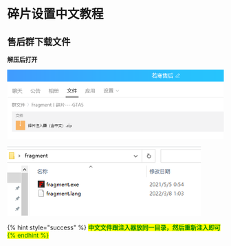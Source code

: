 # 碎片设置中文教程

## **售后群下载文件**

**解压后打开**

![](<../../.gitbook/assets/image (56) (1).png>)

![](<../../.gitbook/assets/image (69) (1).png>)

{% hint style="success" %}
<mark style="color:blue;"><mark style="color:green;">**中文文件跟注入器放同一目录，然后重新注入即可**<mark style="color:green;"></mark>
{% endhint %}

